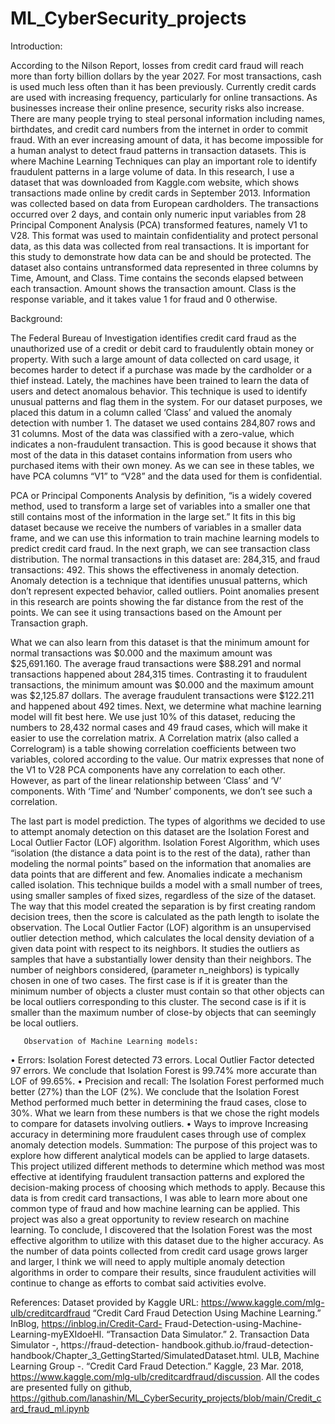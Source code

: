 # ML_CyberSecurity_projects

Introduction:

According to the Nilson Report, losses from credit card fraud will reach more than forty
billion dollars by the year 2027. For most transactions, cash is used much less often than it has been previously. Currently credit cards are used with increasing frequency, particularly for online transactions. As businesses increase their online presence, security risks also increase. There are many people trying to steal personal information including names, birthdates, and credit card numbers from the internet in order to commit fraud. With an ever increasing amount of data, it has become impossible for a human analyst to detect fraud patterns in transaction datasets. This is where Machine Learning Techniques can play an important role to identify fraudulent patterns in a large volume of data.
In this research, I use a dataset that was downloaded from Kaggle.com website, which shows transactions made online by credit cards in September 2013. Information was collected based on data from European cardholders.
The transactions occurred over 2 days, and contain only numeric input variables from 28 Principal Component Analysis (PCA) transformed features, namely V1 to V28. This format was used to maintain confidentiality and protect personal data, as this data was collected from real transactions. It is important for this study to demonstrate how data can be and should be protected.
The dataset also contains untransformed data represented in three columns by Time, Amount, and Class.
Time contains the seconds elapsed between each transaction.
Amount shows the transaction amount.
Class is the response variable, and it takes value 1 for fraud and 0 otherwise.

Background:

The Federal Bureau of Investigation identifies credit card fraud as the unauthorized use
of a credit or debit card to fraudulently obtain money or property. With such a large amount of data collected on card usage, it becomes harder to detect if a purchase was made by the cardholder or a thief instead. Lately, the machines have been trained to learn the data of users and detect anomalous behavior. This technique is used to identify unusual patterns and flag them in the system. For our dataset purposes, we placed this datum in a column called ‘Class’ and valued the anomaly detection with number 1. The dataset we used contains 284,807 rows and 31 columns. Most of the data was classified with a zero-value, which indicates a non-fraudulent transaction. This is good because it shows that most of the data in this dataset contains information from users who purchased items with their own money.
As we can see in these tables, we have PCA columns “V1” to “V28” and the data used for them is confidential.


  PCA or Principal Components Analysis by definition, “is a widely covered method, used to transform a large set of variables into a smaller one that still contains most of the information in the large set.” It fits in this big dataset because we receive the numbers of variables in a smaller data frame, and we can use this information to train machine learning models to predict credit card fraud.
In the next graph, we can see transaction class distribution. The normal transactions in this dataset are: 284,315, and fraud transactions: 492. This shows the effectiveness in anomaly detection.
Anomaly detection is a technique that identifies unusual patterns, which don’t represent expected behavior, called outliers. Point anomalies present in this research are points showing the far distance from the rest of the points. We can see it using transactions based on the Amount per Transaction graph.


 What we can also learn from this dataset is that the minimum amount for normal transactions was $0.000 and the maximum amount was $25,691.160.
The average fraud transactions were $88.291 and normal transactions happened about 284,315 times. Contrasting it to fraudulent transactions, the minimum amount was $0.000 and the maximum amount was $2,125.87 dollars. The average fraudulent transactions were $122.211 and happened about 492 times.
Next, we determine what machine learning model will fit best here. We use just 10% of this dataset, reducing the numbers to 28,432 normal cases and 49 fraud cases, which will make it easier to use the correlation matrix.
A Correlation matrix (also called a Correlogram) is a table showing correlation coefficients between two variables, colored according to the value.
Our matrix expresses that none of the V1 to V28 PCA components have any correlation to each other. However, as part of the linear relationship between ‘Class’ and ‘V’ components. With ‘Time’ and ‘Number’ components, we don’t see such a correlation.


 The last part is model prediction. The types of algorithms we decided to use to attempt anomaly detection on this dataset are the Isolation Forest and Local Outlier Factor (LOF) algorithm.
Isolation Forest Algorithm, which uses “isolation (the distance a data point is to the rest of the data), rather than modeling the normal points” based on the information that anomalies are data points that are different and few. Anomalies indicate a mechanism called isolation. This technique builds a model with a small number of trees, using smaller samples of fixed sizes, regardless of the size of the dataset.
The way that this model created the separation is by first creating random decision trees, then the score is calculated as the path length to isolate the observation.
The Local Outlier Factor (LOF) algorithm is an unsupervised outlier detection method, which calculates the local density deviation of a given data point with respect to its neighbors. It studies the outliers as samples that have a substantially lower density than their neighbors.
The number of neighbors considered, (parameter n_neighbors) is typically chosen in one of two cases. The first case is if it is greater than the minimum number of objects a cluster must contain so that other objects can be local outliers corresponding to this cluster. The second case is if it is smaller than the maximum number of close-by objects that can seemingly be local outliers.


       Observation of Machine Learning models:
• Errors:
Isolation Forest detected 73 errors.
Local Outlier Factor detected 97 errors.
We conclude that Isolation Forest is 99.74% more accurate than LOF of 99.65%.
• Precision and recall:
The Isolation Forest performed much better (27%) than the LOF (2%).
We conclude that the Isolation Forest Method performed much better in determining the fraud cases, close to 30%.
What we learn from these numbers is that we chose the right models to compare for datasets involving outliers.
• Ways to improve
Increasing accuracy in determining more fraudulent cases through use of complex anomaly detection models.
Summation:
The purpose of this project was to explore how different analytical models can be applied
to large datasets. This project utilized different methods to determine which method was most effective at identifying fraudulent transaction patterns and explored the decision-making process of choosing which methods to apply. Because this data is from credit card transactions, I was able to learn more about one common type of fraud and how machine learning can be applied. This project was also a great opportunity to review research on machine learning. To conclude, I discovered that the Isolation Forest was the most effective algorithm to utilize with this dataset due to the higher accuracy. As the number of data points collected from credit card usage grows larger and larger, I think we will need to apply multiple anomaly detection algorithms in order to compare their results, since fraudulent activities will continue to change as efforts to combat said activities evolve.


References:
Dataset provided by Kaggle
URL: https://www.kaggle.com/mlg-ulb/creditcardfraud
“Credit Card Fraud Detection Using Machine Learning.” InBlog, https://inblog.in/Credit-Card- Fraud-Detection-using-Machine-Learning-myEXIdoeHl.
“Transaction Data Simulator.” 2. Transaction Data Simulator -, https://fraud-detection- handbook.github.io/fraud-detection- handbook/Chapter_3_GettingStarted/SimulatedDataset.html.
ULB, Machine Learning Group -. “Credit Card Fraud Detection.” Kaggle, 23 Mar. 2018, https://www.kaggle.com/mlg-ulb/creditcardfraud/discussion.
All the codes are presented fully on github,
https://github.com/lanashin/ML_CyberSecurity_projects/blob/main/Credit_card_fraud_ml.ipynb
 
 
